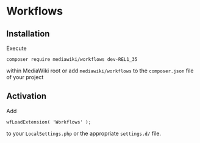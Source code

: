 # Workflows

## Installation
Execute

    composer require mediawiki/workflows dev-REL1_35
within MediaWiki root or add `mediawiki/workflows` to the
`composer.json` file of your project

## Activation
Add

    wfLoadExtension( 'Workflows' );
to your `LocalSettings.php` or the appropriate `settings.d/` file.

